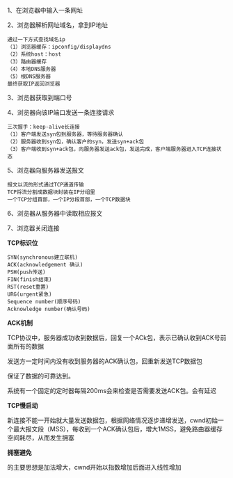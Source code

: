 1、在浏览器中输入一条网址

2、浏览器解析网址域名，拿到IP地址

```
通过一下方式查找域名ip
（1）浏览器缓存：ipconfig/displaydns 
（2）系统host：host
（3）路由器缓存
（4）本地DNS服务器
（5）根DNS服务器
最终获取IP返回浏览器
```

3、浏览器获取到端口号

4、浏览器向该IP端口发送一条连接请求

```
三次握手：keep-alive长连接
（1）客户端发送syn包到服务器，等待服务器确认
（2）服务器收到syn包，确认客户的syn，发送syn+ack包
（3）客户端收到syn+ack包，向服务器发送ack包，发送完成，客户端服务器进入TCP连接状态
```

5、浏览器向服务器发送报文

```
报文以流的形式通过TCP通道传输
TCP将流分割成数据块封装在IP分组里
一个TCP分组首部，一个IP分段首部，一个TCP数据块
```

6、浏览器从服务器中读取相应报文

7、浏览器关闭连接



**TCP标识位**

```
SYN(synchronous建立联机)
ACK(acknowledgement 确认) 
PSH(push传送) 
FIN(finish结束) 
RST(reset重置) 
URG(urgent紧急)
Sequence number(顺序号码) 
Acknowledge number(确认号码)
```



**ACK机制**

TCP协议中，服务器成功收到数据后，回复一个ACk包，表示已确认收到ACK号前面所有的数据

发送方一定时间内没有收到服务器的ACK确认包，回重新发送TCP数据包

保证了数据的可靠达到。

系统有一个固定的定时器每隔200ms会来检查是否需要发送ACK包。会有延迟



**TCP慢启动**

新连接不能一开始就大量发送数据包，根据网络情况逐步递增发送，cwnd初始一个最大报文段（MSS），每收到一个ACK确认包后，增大1MSS，避免路由器缓存空间耗尽，从而发生拥塞



**拥塞避免**

的主要思想是加法增大，cwnd开始以指数增加后面进入线性增加